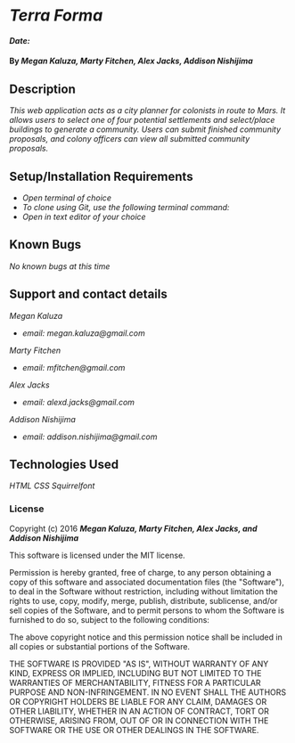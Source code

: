 # _Terra Forma_

#### _Date:_

#### By _**Megan Kaluza, Marty Fitchen, Alex Jacks, Addison Nishijima**_

## Description

_This web application acts as a city planner for colonists in route to Mars. It allows users to select one of four potential settlements and select/place buildings to generate a community. Users can submit finished community proposals, and colony officers can view all submitted community proposals._

## Setup/Installation Requirements

* _Open terminal of choice_
* _To clone using Git, use the following terminal command:_
* _Open in text editor of your choice_

## Known Bugs

_No known bugs at this time_

## Support and contact details

_Megan Kaluza_
* _email: megan.kaluza@gmail.com_

_Marty Fitchen_
* _email: mfitchen@gmail.com_

_Alex Jacks_
* _email: alexd.jacks@gmail.com_

_Addison Nishijima_
* _email: addison.nishijima@gmail.com_

## Technologies Used

_HTML_
_CSS_
_Squirrelfont_

### License

Copyright (c) 2016 **_Megan Kaluza, Marty Fitchen, Alex Jacks, and Addison Nishijima_**

This software is licensed under the MIT license.

Permission is hereby granted, free of charge, to any person obtaining a copy of this software and associated documentation files (the "Software"), to deal in the Software without restriction, including without limitation the rights to use, copy, modify, merge, publish, distribute, sublicense, and/or sell copies of the Software, and to permit persons to whom the Software is furnished to do so, subject to the following conditions:

The above copyright notice and this permission notice shall be included in all copies or substantial portions of the Software.

THE SOFTWARE IS PROVIDED "AS IS", WITHOUT WARRANTY OF ANY KIND, EXPRESS OR IMPLIED, INCLUDING BUT NOT LIMITED TO THE WARRANTIES OF MERCHANTABILITY, FITNESS FOR A PARTICULAR PURPOSE AND NON-INFRINGEMENT. IN NO EVENT SHALL THE AUTHORS OR COPYRIGHT HOLDERS BE LIABLE FOR ANY CLAIM, DAMAGES OR OTHER LIABILITY, WHETHER IN AN ACTION OF CONTRACT, TORT OR OTHERWISE, ARISING FROM, OUT OF OR IN CONNECTION WITH THE SOFTWARE OR THE USE OR OTHER DEALINGS IN THE SOFTWARE.
